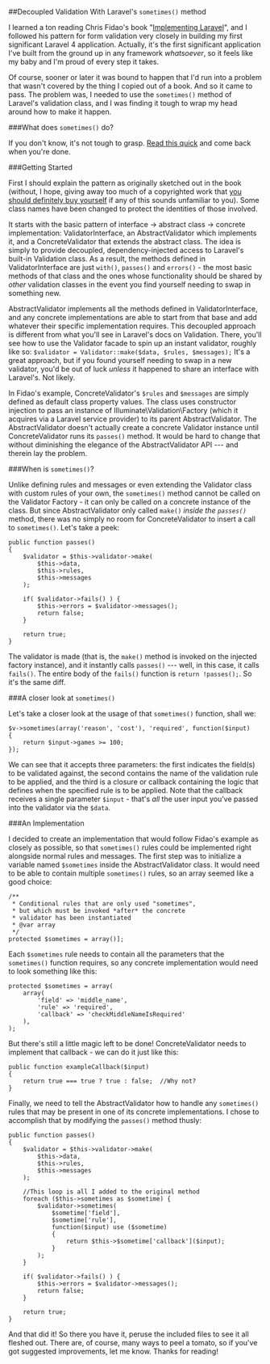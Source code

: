 ##Decoupled Validation With Laravel's `sometimes()` method

I learned a ton reading Chris Fidao's book "[Implementing Laravel](https://leanpub.com/implementinglaravel)", and I followed his pattern for form validation very closely in building my first significant Laravel 4 application. Actually, it's the first significant application I've built from the ground up in any framework *whatsoever*, so it feels like my baby and I'm proud of every step it takes. 

Of course, sooner or later it was bound to happen that I'd run into a problem that wasn't covered by the thing I copied out of a book. And so it came to pass. The problem was, I needed to use the `sometimes()` method of Laravel's validation class, and I was finding it tough to wrap my head around how to make it happen.

###What does `sometimes()` do?

If you don't know, it's not tough to grasp. [Read this quick](http://laravel.com/docs/validation#conditionally-adding-rules) and come back when you're done.

###Getting Started

First I should explain the pattern as originally sketched out in the book (without, I hope, giving away too much of a copyrighted work that [you should definitely buy yourself](https://leanpub.com/implementinglaravel) if any of this sounds unfamiliar to you). Some class names have been changed to protect the identities of those involved. 

It starts with the basic pattern of interface -> abstract class -> concrete implementation: ValidatorInterface, an AbstractValidator which implements it, and a ConcreteValidator that extends the abstract class. The idea is simply to provide decoupled, dependency-injected access to Laravel's built-in Validation class. As a result, the methods defined in ValidatorInterface are just `with()`, `passes()` and `errors()` - the most basic methods of that class and the ones whose functionality should be shared by *other* validation classes in the event you find yourself needing to swap in something new. 

AbstractValidator implements all the methods defined in ValidatorInterface, and any concrete implementations are able to start from that base and add whatever their specific implementation requires. This decoupled approach is different from what you'll see in Laravel's docs on Validation. There, you'll see how to use the Validator facade to spin up an instant validator, roughly like so: `$validator = Validator::make($data, $rules, $messages);` It's a great approach, but if you found yourself needing to swap in a new validator, you'd be out of luck *unless* it happened to share an interface with Laravel's. Not likely.

In Fidao's example, ConcreteValidator's `$rules` and `$messages` are simply defined as default class property values. The class uses constructor injection to pass an instance of Illuminate\Validation\Factory (which it acquires via a Laravel service provider) to its parent AbstractValidator. The AbstractValidator doesn't actually create a concrete Validator instance until ConcreteValidator runs its `passes()` method. It would be hard to change that without diminishing the elegance of the AbstractValidator API --- and therein lay the problem.

###When is `sometimes()`?

Unlike defining rules and messages or even extending the Validator class with custom rules of your own, the `sometimes()` method cannot be called on the Validator Factory - it can only be called on a concrete instance of the class. But since AbstractValidator only called `make()` *inside the `passes()`* method, there was no simply no room for ConcreteValidator to insert a call to `sometimes()`. Let's take a peek:

    public function passes() 
    {
        $validator = $this->validator->make(
            $this->data,
            $this->rules,
            $this->messages
        );
    
        if( $validator->fails() ) {
            $this->errors = $validator->messages();
            return false; 
        }
    
        return true;
    }

The validator is made (that is, the `make()` method is invoked on the injected factory instance), and it instantly calls `passes()` --- well, in this case, it calls `fails()`.  The entire body of the `fails()` function is `return !passes();`. So it's the same diff.

###A closer look at `sometimes()`

Let's take a closer look at the usage of that `sometimes()` function, shall we:

    $v->sometimes(array('reason', 'cost'), 'required', function($input)
    {
        return $input->games >= 100;
    });

We can see that it accepts three parameters: the first indicates the field(s) to be validated against, the second contains the name of the validation rule to be applied, and the third is a closure or callback containing the logic that defines when the specified rule is to be applied. Note that the callback receives a single parameter `$input` - that's *all* the user input you've passed into the validator via the `$data`. 

###An Implementation

I decided to create an implementation that would follow Fidao's example as closely as possible, so that `sometimes()` rules could be implemented right alongside normal rules and messages. The first step was to initialize a variable named `$sometimes` inside the AbstractValidator class. It would need to be able to contain multiple `sometimes()` rules, so an array seemed like a good choice:

    /**
     * Conditional rules that are only used "sometimes",
     * but which must be invoked *after* the concrete
     * validator has been instantiated
     * @var array
     */
    protected $sometimes = array()];

Each `$sometimes` rule needs to contain all the parameters that the `sometimes()` function requires, so any concrete implementation would need to look something like this:

    protected $sometimes = array(
        array(
            'field' => 'middle_name',
            'rule' => 'required',
            'callback' => 'checkMiddleNameIsRequired'
        ),
    );

But there's still a little magic left to be done! ConcreteValidator needs to implement that callback - we can do it just like this:

    public function exampleCallback($input)
    {
        return true === true ? true : false;  //Why not?
    }

Finally, we need to tell the AbstractValidator how to handle any `sometimes()` rules that may be present in one of its concrete implementations. I chose to accomplish that by modifying the `passes()` method thusly:

    public function passes() 
    {
        $validator = $this->validator->make(
            $this->data,
            $this->rules,
            $this->messages
        );

        //This loop is all I added to the original method
        foreach ($this->sometimes as $sometime) {
            $validator->sometimes(
                $sometime['field'],
                $sometime['rule'],
                function($input) use ($sometime)
                {
                    return $this->$sometime['callback']($input);
                }
            );
        }
    
        if( $validator->fails() ) {
            $this->errors = $validator->messages();
            return false; 
        }
    
        return true;
    }

And that did it! So there you have it, peruse the included files to see it all fleshed out. There are, of course, many ways to peel a tomato, so if you've got suggested improvements, let me know. Thanks for reading!
